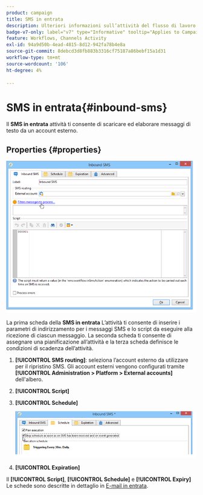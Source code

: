 ```yaml
---
product: campaign
title: SMS in entrata
description: Ulteriori informazioni sull’attività del flusso di lavoro SMS in entrata
badge-v7-only: label="v7" type="Informative" tooltip="Applies to Campaign Classic v7 only"
feature: Workflows, Channels Activity
exl-id: 94a9d50b-4ead-4815-8d12-942fa78b4e8a
source-git-commit: 8debcd3d8fb883b3316cf75187a86bebf15a1d31
workflow-type: tm+mt
source-wordcount: '106'
ht-degree: 4%

---
```


# SMS in entrata{#inbound-sms}



Il **SMS in entrata** attività ti consente di scaricare ed elaborare messaggi di testo da un account esterno.

## Properties {#properties}

![](assets/sms_rec_edit.png)

La prima scheda della **SMS in entrata** L’attività ti consente di inserire i parametri di indirizzamento per i messaggi SMS e lo script da eseguire alla ricezione di ciascun messaggio. La seconda scheda ti consente di assegnare una pianificazione all’attività e la terza scheda definisce le condizioni di scadenza dell’attività.

1. **[!UICONTROL SMS routing]**: seleziona l’account esterno da utilizzare per il ripristino SMS. Gli account esterni vengono configurati tramite **[!UICONTROL Administration > Platform > External accounts]** dell&#39;albero.
1. **[!UICONTROL Script]**
1. **[!UICONTROL Schedule]**

   ![](assets/sms_rec_edit_2.png)

1. **[!UICONTROL Expiration]**

Il **[!UICONTROL Script]**, **[!UICONTROL Schedule]** e **[!UICONTROL Expiry]** Le schede sono descritte in dettaglio in [E-mail in entrata](inbound-emails.md).
